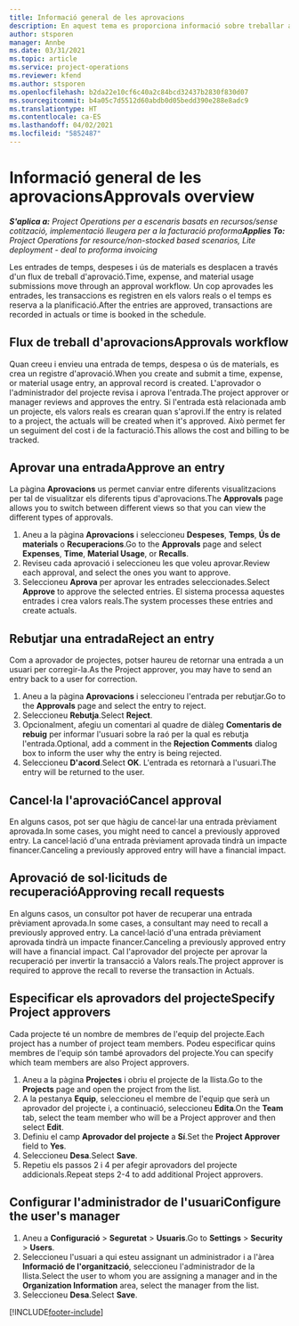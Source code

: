 ```yaml
---
title: Informació general de les aprovacions
description: En aquest tema es proporciona informació sobre treballar amb aprovacions al Project Operations.
author: stsporen
manager: Annbe
ms.date: 03/31/2021
ms.topic: article
ms.service: project-operations
ms.reviewer: kfend
ms.author: stsporen
ms.openlocfilehash: b2da22e10cf6c40a2c84bcd32437b2830f830d07
ms.sourcegitcommit: b4a05c7d5512d60abdb0d05bedd390e288e8adc9
ms.translationtype: HT
ms.contentlocale: ca-ES
ms.lasthandoff: 04/02/2021
ms.locfileid: "5852487"
---
```

# <a name="approvals-overview"></a><span data-ttu-id="c89f7-103">Informació general de les aprovacions</span><span class="sxs-lookup"><span data-stu-id="c89f7-103">Approvals overview</span></span>

<span data-ttu-id="c89f7-104">_**S'aplica a:** Project Operations per a escenaris basats en recursos/sense cotització, implementació lleugera per a la facturació proforma_</span><span class="sxs-lookup"><span data-stu-id="c89f7-104">_**Applies To:** Project Operations for resource/non-stocked based scenarios, Lite deployment - deal to proforma invoicing_</span></span>

<span data-ttu-id="c89f7-105">Les entrades de temps, despeses i ús de materials es desplacen a través d'un flux de treball d'aprovació.</span><span class="sxs-lookup"><span data-stu-id="c89f7-105">Time, expense, and material usage submissions move through an approval workflow.</span></span> <span data-ttu-id="c89f7-106">Un cop aprovades les entrades, les transaccions es registren en els valors reals o el temps es reserva a la planificació.</span><span class="sxs-lookup"><span data-stu-id="c89f7-106">After the entries are approved, transactions are recorded in actuals or time is booked in the schedule.</span></span>

## <a name="approvals-workflow"></a><span data-ttu-id="c89f7-107">Flux de treball d'aprovacions</span><span class="sxs-lookup"><span data-stu-id="c89f7-107">Approvals workflow</span></span>
<span data-ttu-id="c89f7-108">Quan creeu i envieu una entrada de temps, despesa o ús de materials, es crea un registre d'aprovació.</span><span class="sxs-lookup"><span data-stu-id="c89f7-108">When you create and submit a time, expense, or material usage entry, an approval record is created.</span></span> <span data-ttu-id="c89f7-109">L'aprovador o l'administrador del projecte revisa i aprova l'entrada.</span><span class="sxs-lookup"><span data-stu-id="c89f7-109">The project approver or manager reviews and approves the entry.</span></span> <span data-ttu-id="c89f7-110">Si l'entrada està relacionada amb un projecte, els valors reals es crearan quan s'aprovi.</span><span class="sxs-lookup"><span data-stu-id="c89f7-110">If the entry is related to a project, the actuals will be created when it's approved.</span></span> <span data-ttu-id="c89f7-111">Això permet fer un seguiment del cost i de la facturació.</span><span class="sxs-lookup"><span data-stu-id="c89f7-111">This allows the cost and billing to be tracked.</span></span>

## <a name="approve-an-entry"></a><span data-ttu-id="c89f7-112">Aprovar una entrada</span><span class="sxs-lookup"><span data-stu-id="c89f7-112">Approve an entry</span></span>
<span data-ttu-id="c89f7-113">La pàgina **Aprovacions** us permet canviar entre diferents visualitzacions per tal de visualitzar els diferents tipus d'aprovacions.</span><span class="sxs-lookup"><span data-stu-id="c89f7-113">The **Approvals** page allows you to switch between different views so that you can view the different types of approvals.</span></span>
  
1. <span data-ttu-id="c89f7-114">Aneu a la pàgina **Aprovacions** i seleccioneu **Despeses**, **Temps**, **Ús de materials** o **Recuperacions**.</span><span class="sxs-lookup"><span data-stu-id="c89f7-114">Go to the **Approvals** page and select **Expenses**, **Time**, **Material Usage**, or **Recalls**.</span></span>
2. <span data-ttu-id="c89f7-115">Reviseu cada aprovació i seleccioneu les que voleu aprovar.</span><span class="sxs-lookup"><span data-stu-id="c89f7-115">Review each approval, and select the ones you want to approve.</span></span>
3. <span data-ttu-id="c89f7-116">Seleccioneu **Aprova** per aprovar les entrades seleccionades.</span><span class="sxs-lookup"><span data-stu-id="c89f7-116">Select **Approve** to approve the selected entries.</span></span>
<span data-ttu-id="c89f7-117">El sistema processa aquestes entrades i crea valors reals.</span><span class="sxs-lookup"><span data-stu-id="c89f7-117">The system processes these entries and create actuals.</span></span>

## <a name="reject-an-entry"></a><span data-ttu-id="c89f7-118">Rebutjar una entrada</span><span class="sxs-lookup"><span data-stu-id="c89f7-118">Reject an entry</span></span>
<span data-ttu-id="c89f7-119">Com a aprovador de projectes, potser haureu de retornar una entrada a un usuari per corregir-la.</span><span class="sxs-lookup"><span data-stu-id="c89f7-119">As the Project approver, you may have to send an entry back to a user for correction.</span></span>
  
1. <span data-ttu-id="c89f7-120">Aneu a la pàgina **Aprovacions** i seleccioneu l'entrada per rebutjar.</span><span class="sxs-lookup"><span data-stu-id="c89f7-120">Go to the **Approvals** page and select the entry to reject.</span></span> 
2. <span data-ttu-id="c89f7-121">Seleccioneu **Rebutja**.</span><span class="sxs-lookup"><span data-stu-id="c89f7-121">Select **Reject**.</span></span>
3. <span data-ttu-id="c89f7-122">Opcionalment, afegiu un comentari al quadre de diàleg **Comentaris de rebuig** per informar l'usuari sobre la raó per la qual es rebutja l'entrada.</span><span class="sxs-lookup"><span data-stu-id="c89f7-122">Optional, add a comment in the **Rejection Comments** dialog box to inform the user why the entry is being rejected.</span></span>
4. <span data-ttu-id="c89f7-123">Seleccioneu **D'acord**.</span><span class="sxs-lookup"><span data-stu-id="c89f7-123">Select **OK**.</span></span> <span data-ttu-id="c89f7-124">L'entrada es retornarà a l'usuari.</span><span class="sxs-lookup"><span data-stu-id="c89f7-124">The entry will be returned to the user.</span></span>
  
## <a name="cancel-approval"></a><span data-ttu-id="c89f7-125">Cancel·la l'aprovació</span><span class="sxs-lookup"><span data-stu-id="c89f7-125">Cancel approval</span></span>
<span data-ttu-id="c89f7-126">En alguns casos, pot ser que hàgiu de cancel·lar una entrada prèviament aprovada.</span><span class="sxs-lookup"><span data-stu-id="c89f7-126">In some cases, you might need to cancel a previously approved entry.</span></span> <span data-ttu-id="c89f7-127">La cancel·lació d'una entrada prèviament aprovada tindrà un impacte financer.</span><span class="sxs-lookup"><span data-stu-id="c89f7-127">Canceling a previously approved entry will have a financial impact.</span></span> 

## <a name="approving-recall-requests"></a><span data-ttu-id="c89f7-128">Aprovació de sol·licituds de recuperació</span><span class="sxs-lookup"><span data-stu-id="c89f7-128">Approving recall requests</span></span>
<span data-ttu-id="c89f7-129">En alguns casos, un consultor pot haver de recuperar una entrada prèviament aprovada.</span><span class="sxs-lookup"><span data-stu-id="c89f7-129">In some cases, a consultant may need to recall a previously approved entry.</span></span> <span data-ttu-id="c89f7-130">La cancel·lació d'una entrada prèviament aprovada tindrà un impacte financer.</span><span class="sxs-lookup"><span data-stu-id="c89f7-130">Canceling a previously approved entry will have a financial impact.</span></span> <span data-ttu-id="c89f7-131">Cal l'aprovador del projecte per aprovar la recuperació per invertir la transacció a Valors reals.</span><span class="sxs-lookup"><span data-stu-id="c89f7-131">The project approver is required to approve the recall to reverse the transaction in Actuals.</span></span>

## <a name="specify-project-approvers"></a><span data-ttu-id="c89f7-132">Especificar els aprovadors del projecte</span><span class="sxs-lookup"><span data-stu-id="c89f7-132">Specify Project approvers</span></span>
<span data-ttu-id="c89f7-133">Cada projecte té un nombre de membres de l'equip del projecte.</span><span class="sxs-lookup"><span data-stu-id="c89f7-133">Each project has a number of project team members.</span></span> <span data-ttu-id="c89f7-134">Podeu especificar quins membres de l'equip són també aprovadors del projecte.</span><span class="sxs-lookup"><span data-stu-id="c89f7-134">You can specify which team members are also Project approvers.</span></span>

1. <span data-ttu-id="c89f7-135">Aneu a la pàgina **Projectes** i obriu el projecte de la llista.</span><span class="sxs-lookup"><span data-stu-id="c89f7-135">Go to the **Projects** page and open the project from the list.</span></span>
2. <span data-ttu-id="c89f7-136">A la pestanya **Equip**, seleccioneu el membre de l'equip que serà un aprovador del projecte i, a continuació, seleccioneu **Edita**.</span><span class="sxs-lookup"><span data-stu-id="c89f7-136">On the **Team** tab, select the team member who will be a Project approver and then select **Edit**.</span></span>
3. <span data-ttu-id="c89f7-137">Definiu el camp **Aprovador del projecte** a **Sí**.</span><span class="sxs-lookup"><span data-stu-id="c89f7-137">Set the **Project Approver** field to **Yes**.</span></span>
4. <span data-ttu-id="c89f7-138">Seleccioneu **Desa**.</span><span class="sxs-lookup"><span data-stu-id="c89f7-138">Select **Save**.</span></span>
5. <span data-ttu-id="c89f7-139">Repetiu els passos 2 i 4 per afegir aprovadors del projecte addicionals.</span><span class="sxs-lookup"><span data-stu-id="c89f7-139">Repeat steps 2-4 to add additional Project approvers.</span></span>

## <a name="configure-the-users-manager"></a><span data-ttu-id="c89f7-140">Configurar l'administrador de l'usuari</span><span class="sxs-lookup"><span data-stu-id="c89f7-140">Configure the user's manager</span></span>

1. <span data-ttu-id="c89f7-141">Aneu a **Configuració** > **Seguretat** > **Usuaris**.</span><span class="sxs-lookup"><span data-stu-id="c89f7-141">Go to **Settings** > **Security** > **Users**.</span></span>
2. <span data-ttu-id="c89f7-142">Seleccioneu l'usuari a qui esteu assignant un administrador i a l'àrea **Informació de l'organització**, seleccioneu l'administrador de la llista.</span><span class="sxs-lookup"><span data-stu-id="c89f7-142">Select the user to whom you are assigning a manager and in the **Organization Information** area, select the manager from the list.</span></span> 
3. <span data-ttu-id="c89f7-143">Seleccioneu **Desa**.</span><span class="sxs-lookup"><span data-stu-id="c89f7-143">Select **Save**.</span></span>




[!INCLUDE[footer-include](../includes/footer-banner.md)]
